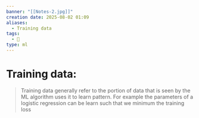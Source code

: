 ```yaml
---
banner: "[[Notes-2.jpg]]"
creation date: 2025-08-02 01:09
aliases:
  - Training data
tags:
  - 🧠
type: ml
---
```

#  Training data:
> Training data generally refer to the portion of data that is seen by the  ML algorithm uses it to learn pattern. For example the parameters of a logistic regression can be learn such that we minimum the training loss



